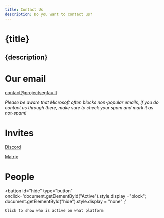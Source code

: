 ```yaml
---
title: Contact Us
description: Do you want to contact us?
---
```


# {title}

## {description}

# Our email

<p><a href="mailto:contact@projectsegfau.lt">contact@projectsegfau.lt</a></p>
<p><i>Please be aware that Microsoft often blocks non-popular emails, if you do contact us through there, make sure to check your spam and mark it as not-spam!</i></p>

# Invites

<p><a href="https://discord.gg/26EG7fFtfS">Discord</a></p>

<p><a href="https://matrix.to/#/#project-segfault:projectsegfau.lt">Matrix</a></p>

<h1>People</h1>
<div id="Active" style="display:none">

    <div class="parent">
    <div class="div1">Midou:</div>
    <a class="div2 matrixcolored" href="https://matrix.to/#/@midou:projectsegfau.lt">[Matrix]</a>
    <div class="div3"></div>
    <div class="div4">MrLeRien:</div>
    <a class="div5 discordcolored" href="https://discord.com/users/213634643327582208">Discord</a>
    <div class="div6"></div>
    <div class="div7">Odyssey:</div>
    <a class="div8 matrixcolored" href="https://matrix.to/#/@odyssey346:projectsegfau.lt">[Matrix]</a>
    <a class="div9 discordcolored" href="https://discord.com/users/315843700490240002">Discord</a>
    <div class="div10">Devnol:</div>
    <a class="div11 matrixcolored" href="https://matrix.to/#/@devnol:projectsegfau.lt">[Matrix]</a>
    <a class="div12 discordcolored" href="https://discordapp.com/users/429353559566319626">Discord</a>
    </div>
</div>

<button
id="hide"
type="button"
onclick='document.getElementById("Active").style.display ="block"; document.getElementById("hide").style.display = "none" ;'
>

    Click to show who is active on what platform

</button>

<style>
    button {
        background-color: var(--accent-primary);
        border: none;
        border-radius: 10px;
        padding: 1rem;
        cursor: pointer;
        font-family: var(--font-primary);
    }

    .parent {
        display: grid;
        grid-template-columns: repeat(3, max-content);
        grid-template-rows: repeat(4, 1fr);
        grid-column-gap: 16px;
        grid-row-gap: 16px;
        max-width: 50%;
        align-items: center;
    }

    .div1 { grid-area: 1 / 1 / 2 / 2; }
    .div2 { grid-area: 1 / 2 / 2 / 3; }
    .div3 { grid-area: 1 / 3 / 2 / 4; }
    .div4 { grid-area: 2 / 1 / 3 / 2; }
    .div5 { grid-area: 2 / 2 / 3 / 3; }
    .div6 { grid-area: 2 / 3 / 3 / 4; }
    .div7 { grid-area: 3 / 1 / 4 / 2; }
    .div8 { grid-area: 3 / 2 / 4 / 3; }
    .div9 { grid-area: 3 / 3 / 4 / 4; }
    .div10 { grid-area: 4 / 1 / 5 / 2; }
    .div11 { grid-area: 4 / 2 / 5 / 3; }
    .div12 { grid-area: 4 / 3 / 5 / 4; }



    #Active a {
        border: none;
        border-radius: 10px;
        padding: .5rem;
        cursor: pointer;
        font-family: var(--font-primary);
        color: var(--secondary);
        text-decoration: none;
    }

    .matrixcolored {
        background-color: #fff;
    }

    .discordcolored {
        background-color: #5865F2;
        color: #fff !important;
    }

</style>
